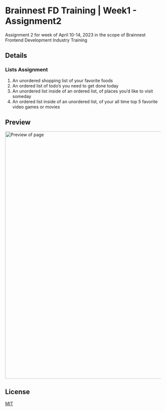 # Brainnest FD Training | Week1 - Assignment2
Assignment 2 for week of April 10-14, 2023 in the scope of Brainnest Frontend Development Industry Training

## Details

### Lists Assignment

1. An unordered shopping list of your favorite foods
2. An ordered list of todo’s you need to get done today
3. An unordered list inside of an ordered list, of places you’d like to visit someday
4. An ordered list inside of an unordered list, of your all time top 5 favorite video
games or movies

## Preview

<img src="https://lh3.googleusercontent.com/pw/AMWts8CPtQs4Sstr3dvZRnYHz5f342ad0ubEa2pAOfw9bRrKlGPrkMdKp9ITCDCJtGKcpIj4-ptBVy51izfzvNxI9C4VUuePa09m7-TbrmwVXDwfrtxx__pn8RJpEgEm9RXGl_Et8GTo0F-U8NU-pDuyd44cLA=w456-h1103-s-no?authuser=0" alt="Preview of page" height="800">


## License

[MIT](https://choosealicense.com/licenses/mit/) 
